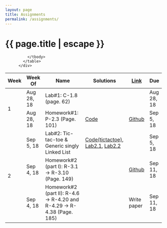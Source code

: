 ```yaml
---
layout: page
title: Assignments
permalink: /assignments/
---
```


<h1 class="page-title">{{ page.title | escape }}</h1>

<div class="row">
          <div class="col s12">
            <table class="striped centered">
             <thead class="card-panel  light-blue darken-4 white-text">
                <tr>
                    <th>Week</th>
                    <th>Week Of</th>
                    <th>Name</th>
                    <th>Solutions</th>
                    <th><a href="{{ "https://www.dropbox.com/s/xzht4j9zshqwn7q/data-structures-and-algorithms-in-c-plus-plus.pdf?dl=0" | relative_url }}">Link</a></th>
                    <th>Due </th>
                </tr>
              </thead>
              <tbody>
                <tr>
                  <td rowspan="2">1</td>
                  <td>Aug 28, 18</td>
                  <td>Lab#1: C-1.8 (page. 62)</td>
                  <td></td>
                  <td></td>
                  <td>Aug 28, 18</td>
                </tr>
                <tr>
                  <td>Aug 28, 18</td>
                  <td>Homework#1: P-2.3 (Page. 101)</td>
                  <td><a href="{{ "/Materials/Codes/Week1/hw1.cpp" | relative_url }}">Code</a></td>
                  <td><a href="{{ "https://classroom.github.com/a/bY9aTaT1" | relative_url }}">Github</a></td>
                  <td>Sep 5, 18</td>
                </tr>
                <tr>
                  <td rowspan="3">2</td>
                  <td>Sep 5, 18</td>
                  <td>Lab#2: Tic-tac-toe & Generic singly Linked List </td>
                  <td><a href="{{ "/Materials/Codes/week2/tic-tac-toe.cpp" | relative_url }}">Code(tictactoe)</a>, <a href="{{ "https://github.com/cstlu/CF212/blob/master/Materials/Labs/week2/Lab2.1.ipynb" | relative_url }}">Lab2.1</a>, 
                  <a href="{{ "https://github.com/cstlu/CF212/blob/master/Materials/Labs/week2/Lab2.2.ipynb" | relative_url }}">Lab2.2</a></td>
                  <td></td>
                  <td>Sep 5, 18</td>
                </tr>
                <tr>
                  <td>Sep 4, 18</td>
                  <td>Homework#2 (part I): R-3.1 -> R-3.10  (Page. 149)</td>
                  <td></td>
                  <td><a href="{{ "https://classroom.github.com/a/khXGoSUY" | relative_url }}">Github</a></td>
                  <td>Sep 11, 18</td>
                </tr>
                <tr>
                  <td>Sep 4, 18</td>
                  <td>Homework#2 (part II): R-4.6 -> R-4.20 and R-4.29 -> R-4.38 (Page. 185) </td>
                  <td></td>
                  <td>Write paper</td>
                  <td>Sep 11, 18</td>
                </tr>
               
              </tbody>
            </table>
          </div>
</div>

